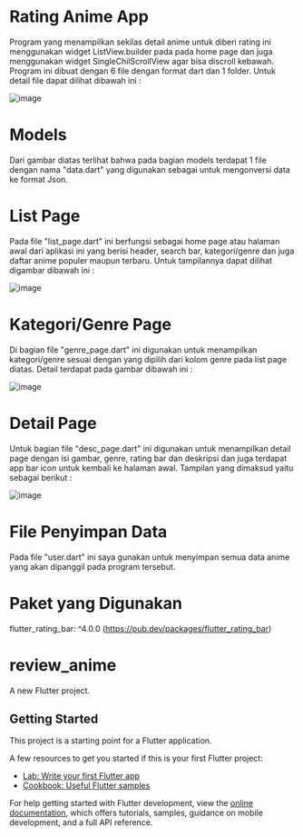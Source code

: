 # Rating Anime App
Program yang menampilkan sekilas detail anime untuk diberi rating ini menggunakan widget ListView.builder pada pada home page dan juga menggunakan widget SingleChilScrollView agar bisa discroll kebawah. Program ini dibuat dengan 6 file dengan format dart dan 1 folder. Untuk detail file dapat dilihat dibawah ini :

![image](https://github.com/willyanimrt/review_anime_app/assets/148356348/7612256c-6f2b-4fcd-9711-f1bc53ba948a)

# Models
Dari gambar diatas terlihat bahwa pada bagian models terdapat 1 file dengan nama "data.dart" yang digunakan sebagai untuk mengonversi data ke format Json.

# List Page
Pada file "list_page.dart" ini berfungsi sebagai home page atau halaman awal dari aplikasi ini yang berisi header, search bar, kategori/genre dan juga daftar anime populer maupun terbaru. Untuk tampilannya dapat dilihat digambar dibawah ini :

![image](https://github.com/willyanimrt/review_anime_app/assets/148356348/7cefa9af-e596-4c87-baf0-002b61122cf8)

# Kategori/Genre Page
Di bagian file "genre_page.dart" ini digunakan untuk menampilkan kategori/genre sesuai dengan yang dipilih dari kolom genre pada list page diatas. Detail terdapat pada gambar dibawah ini :

![image](https://github.com/willyanimrt/review_anime_app/assets/148356348/a81cd105-b85e-40af-bf52-cf0454cd93ae)

# Detail Page
Untuk bagian file "desc_page.dart" ini digunakan untuk menampilkan detail page dengan isi gambar, genre, rating bar dan deskripsi dan juga terdapat app bar icon untuk kembali ke halaman awal. Tampilan yang dimaksud yaitu sebagai berikut :

![image](https://github.com/willyanimrt/review_anime_app/assets/148356348/e5dda362-de46-4977-83d7-12a30fe8d733)

# File Penyimpan Data
Pada file "user.dart" ini saya gunakan untuk menyimpan semua data anime yang akan dipanggil pada program tersebut.

# Paket yang Digunakan
flutter_rating_bar: ^4.0.0 (https://pub.dev/packages/flutter_rating_bar)

# review_anime

A new Flutter project.

## Getting Started

This project is a starting point for a Flutter application.

A few resources to get you started if this is your first Flutter project:

- [Lab: Write your first Flutter app](https://docs.flutter.dev/get-started/codelab)
- [Cookbook: Useful Flutter samples](https://docs.flutter.dev/cookbook)

For help getting started with Flutter development, view the
[online documentation](https://docs.flutter.dev/), which offers tutorials,
samples, guidance on mobile development, and a full API reference.
